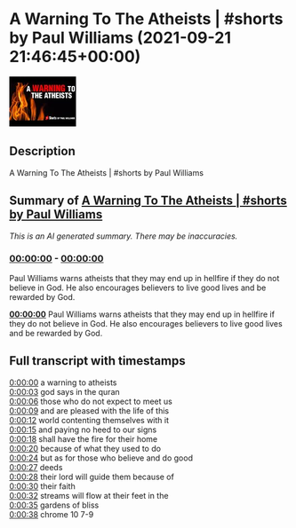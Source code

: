 # A Warning To The Atheists |  #shorts by Paul Williams (2021-09-21 21:46:45+00:00)

![alt A Warning To The Atheists |  #shorts by Paul Williams](c0TGBQlcFmA.jpg "A Warning To The Atheists |  #shorts by Paul Williams")

## Description

A Warning To The Atheists |  #shorts by Paul Williams

## Summary of [A Warning To The Atheists | #shorts by Paul Williams](https://www.youtube.com/watch?v=c0TGBQlcFmA)


*This is an AI generated summary. There may be inaccuracies. [](/)*

### [00:00:00](https://www.youtube.com/watch?v=c0TGBQlcFmA&t=0) - [00:00:00](https://www.youtube.com/watch?v=c0TGBQlcFmA&t=0)

 Paul Williams warns atheists that they may end up in hellfire if they do not believe in God. He also encourages believers to live good lives and be rewarded by God.

**[00:00:00](https://www.youtube.com/watch?v=c0TGBQlcFmA&t=0)** Paul Williams warns atheists that they may end up in hellfire if they do not believe in God. He also encourages believers to live good lives and be rewarded by God.

## Full transcript with timestamps

[0:00:00](https://youtu.be/c0TGBQlcFmA?t=0) a warning to atheists  
[0:00:03](https://youtu.be/c0TGBQlcFmA?t=3) god says in the quran  
[0:00:06](https://youtu.be/c0TGBQlcFmA?t=6) those who do not expect to meet us  
[0:00:09](https://youtu.be/c0TGBQlcFmA?t=9) and are pleased with the life of this  
[0:00:12](https://youtu.be/c0TGBQlcFmA?t=12) world contenting themselves with it  
[0:00:15](https://youtu.be/c0TGBQlcFmA?t=15) and paying no heed to our signs  
[0:00:18](https://youtu.be/c0TGBQlcFmA?t=18) shall have the fire for their home  
[0:00:20](https://youtu.be/c0TGBQlcFmA?t=20) because of what they used to do  
[0:00:24](https://youtu.be/c0TGBQlcFmA?t=24) but as for those who believe and do good  
[0:00:27](https://youtu.be/c0TGBQlcFmA?t=27) deeds  
[0:00:28](https://youtu.be/c0TGBQlcFmA?t=28) their lord will guide them because of  
[0:00:30](https://youtu.be/c0TGBQlcFmA?t=30) their faith  
[0:00:32](https://youtu.be/c0TGBQlcFmA?t=32) streams will flow at their feet in the  
[0:00:35](https://youtu.be/c0TGBQlcFmA?t=35) gardens of bliss  
[0:00:38](https://youtu.be/c0TGBQlcFmA?t=38) chrome 10 7-9  
